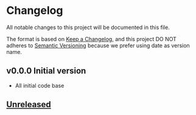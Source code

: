 # Changelog

All notable changes to this project will be documented in this file.

The format is based on [Keep a Changelog](https://keepachangelog.com/en/1.0.0/),
and this project DO NOT adheres to [Semantic Versioning](https://semver.org/spec/v2.0.0.html) because we prefer using date as version name.

## v0.0.0 Initial version

- All initial code base

## [Unreleased](https://github.com/jeremy379/demo-laravel-liwire/compare/refs/tags/2021-12-08T15.19.32...HEAD)
